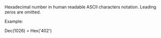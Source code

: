 Hexadecimal number in human readable ASCII characters notation. Leading zeros are omitted.

Example:

Dec(1026) = Hex('402')